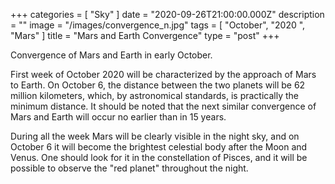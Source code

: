 +++
categories = [ "Sky" ]
date = "2020-09-26T21:00:00.000Z"
description = ""
image = "/images/convergence_n.jpg"
tags = [ "October", "2020 ", "Mars" ]
title = "Mars and Earth Convergence"
type = "post"
+++


Convergence of Mars and Earth in early October.  
  
First week of October 2020 will be characterized by the approach of Mars to Earth. On October 6, the distance between the two planets will be 62 million kilometers, which, by astronomical standards, is practically the minimum distance. It should be noted that the next similar convergence of Mars and Earth will occur no earlier than in 15 years.  
  
During all the week Mars will be clearly visible in the night sky, and on October 6 it will become the brightest celestial body after the Moon and Venus. One should look for it in the constellation of Pisces, and it will be possible to observe the "red planet" throughout the night.
